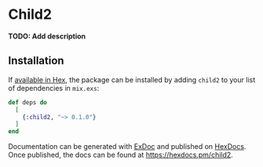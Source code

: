 # Child2

**TODO: Add description**

## Installation

If [available in Hex](https://hex.pm/docs/publish), the package can be installed
by adding `child2` to your list of dependencies in `mix.exs`:

```elixir
def deps do
  [
    {:child2, "~> 0.1.0"}
  ]
end
```

Documentation can be generated with [ExDoc](https://github.com/elixir-lang/ex_doc)
and published on [HexDocs](https://hexdocs.pm). Once published, the docs can
be found at <https://hexdocs.pm/child2>.

